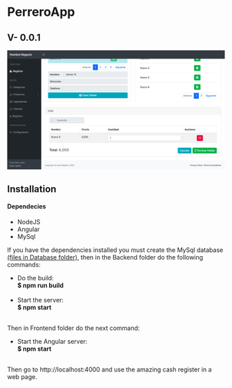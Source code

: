 <h1>PerreroApp</h1>
<h2>V- 0.0.1</h2>
<img src="https://raw.githubusercontent.com/JuanDa237/Cash_Register/master/Sources/Images/Image.png" alt="AppImage.jpg">
<h2>Installation</h2>
<h4>Dependecies</h4>
<ul>
    <li>NodeJS</li>
    <li>Angular</li>
    <li>MySql</li>
</ul>
<p>If you have the dependencies installed you must create the MySql database <a href="https://github.com/JuanDa237/Cash_Register/tree/master/Sources/Database">(files in Database folder)</a>, then in the Backend folder do the following commands:</p>
<ul>
    <li>
        Do the build: <br>
        <strong>$ npm run build</strong>
    </li>
    <br>
    <li>
        Start the server: <br>
        <strong>$ npm start</strong>
    </li>
    <br>
</ul>
<p>Then in Frontend folder do the next command:</p>
<ul>
    <li>
        Start the Angular server:<br>
        <strong>$ npm start</strong>
    </li>
    <br>
</ul>
<p>Then go to http://localhost:4000 and use the amazing cash register in a web page.</p>
